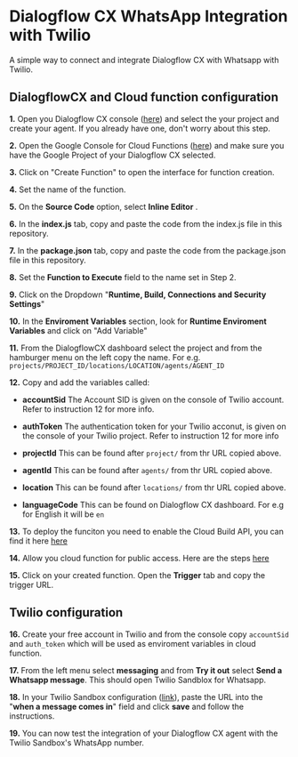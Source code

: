 # Dialogflow CX WhatsApp Integration with Twilio

A simple way to connect and integrate Dialogflow CX with Whatsapp with Twilio. 


## DialogflowCX and Cloud function configuration


**1.** Open you Dialogflow CX console ([here](https://dialogflow.cloud.google.com/cx/projects)) and select the your project and create your agent. If you already have one, don't worry about this step.

**2.** Open the Google Console for Cloud Functions ([here](https://console.cloud.google.com/functions)) and make sure you have the Google Project of your Dialogflow CX selected.

**3.** Click on "Create Function" to open the interface for function creation.

**4.** Set the name of the function.

**5.** On the **Source Code** option, select **Inline Editor** .

**6.** In the **index.js** tab, copy and paste the code from the index.js file in this repository.

**7.** In the **package.json** tab, copy and paste the code from the package.json file in this repository.

**8.** Set the **Function to Execute** field to the name set in Step 2.

**9.** Click on the Dropdown "**Runtime, Build, Connections and Security Settings**"

**10.** In the **Enviroment Variables** section, look for **Runtime Enviroment Variables** and click on "Add Variable"

**11.** From the DialogflowCX dashboard select the project and from the hamburger menu on the left copy the name. For e.g.
`projects/PROJECT_ID/locations/LOCATION/agents/AGENT_ID`

**12.** Copy and add the variables called:

- **accountSid** The Account SID is given on the console of Twilio account. Refer to instruction 12 for more info.

- **authToken** The authentication token for your Twilio acconut, is given on the console of your Twilio project. Refer to instruction 12 for more info

- **projectId** This can be found after `project/` from thr URL copied above.

- **agentId** This can be found after `agents/` from thr URL copied above.

- **location** This can be found after `locations/` from thr URL copied above.

- **languageCode** This can be found on Dialogflow CX dashboard. For e.g for English it will be `en`

**13.** To deploy the funciton you need to enable the Cloud Build API, you can find it here [here](https://console.cloud.google.com/marketplace/product/google/cloudbuild.googleapis.com)

**14.** Allow you cloud function for public access. Here are the steps [here](https://cloud.google.com/functions/docs/securing/managing-access-iam)

**15.** Click on your created function. Open the **Trigger** tab and copy the trigger URL.

## Twilio configuration

**16.** Create your free account in Twilio and from the console copy `accountSid` and `auth_token` which will be used as enviroment variables in cloud function.

**17.** From the left menu select **messaging** and from **Try it out** select **Send a Whatsapp message**. This should open Twilio Sandblox for Whatsapp.

**18.** In your Twilio Sandbox configuration ([link](https://www.twilio.com/console/sms/whatsapp/sandbox)), paste the URL into the "**when a message comes in**" field and click **save** and follow the instructions.

**19.** You can now test the integration of your Dialogflow CX agent with the Twilio Sandbox's WhatsApp number.
